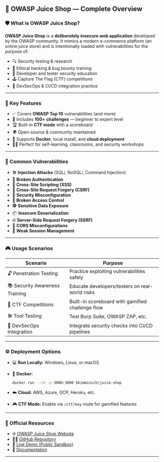 

## 🧃 OWASP Juice Shop — Complete Overview

### 🛡️ What is OWASP Juice Shop?

**OWASP Juice Shop** is a **deliberately insecure web application** developed by the OWASP community. It mimics a modern e-commerce platform (an online juice store) and is intentionally loaded with vulnerabilities for the purpose of:

* 🔍 Security testing & research
* 🎯 Ethical hacking & bug bounty training
* 🧠 Developer and tester security education
* 🕹️ Capture The Flag (CTF) competitions
* 🔄 DevSecOps & CI/CD integration practice

---

### 🚀 Key Features

* ✅ Covers **OWASP Top 10** vulnerabilities (and more)
* 🧩 Includes **100+ challenges** — beginner to expert level
* 🏆 Built-in **CTF mode** with a scoreboard
* 🌍 Open-source & community maintained
* 🔧 Supports **Docker**, local install, and **cloud deployment**
* 👨‍🏫 Perfect for self-learning, classrooms, and security workshops

---

### 🐞 Common Vulnerabilities

* 🛠️ **Injection Attacks** (SQLi, NoSQLi, Command Injection)
* 🔐 **Broken Authentication**
* 🧨 **Cross-Site Scripting (XSS)**
* 🎯 **Cross-Site Request Forgery (CSRF)**
* 🧱 **Security Misconfiguration**
* 🚫 **Broken Access Control**
* 🕵️ **Sensitive Data Exposure**
* 📦 **Insecure Deserialization**
* 🌐 **Server-Side Request Forgery (SSRF)**
* 🔄 **CORS Misconfigurations**
* 🧪 **Weak Session Management**

---

### 🎮 Usage Scenarios

| Scenario                       | Purpose                                          |
| ------------------------------ | ------------------------------------------------ |
| 🔓 Penetration Testing         | Practice exploiting vulnerabilities safely       |
| 📚 Security Awareness Training | Educate developers/testers on real-world risks   |
| 🏁 CTF Competitions            | Built-in scoreboard with gamified challenge flow |
| 🛠️ Tool Testing               | Test Burp Suite, OWASP ZAP, etc.                 |
| 🔄 DevSecOps Integration       | Integrate security checks into CI/CD pipelines   |

---

### ⚙️ Deployment Options

* 💻 **Run Locally:** Windows, Linux, or macOS
* 🐳 **Docker:**

  ```bash
  docker run --rm -p 3000:3000 bkimminich/juice-shop
  ```
* ☁️ **Cloud:** AWS, Azure, GCP, Heroku, etc.
* 🎮 **CTF Mode:**
  Enable via `/ctf/key` route for gamified features

---

### 🔗 Official Resources

* 🌐 [OWASP Juice Shop Website](https://owasp.org/www-project-juice-shop/)
* 🧑‍💻 [GitHub Repository](https://github.com/juice-shop/juice-shop)
* 🧪 [Live Demo (Public Sandbox)](https://demo.owasp-juice.shop/)
* 📖 [Documentation](https://pwning.owasp-juice.shop/)

---

